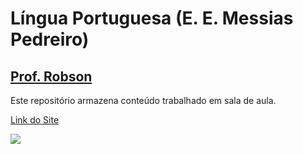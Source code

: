 # Língua Portuguesa (E. E. Messias Pedreiro)
## [Prof. Robson](https://instagram.com/robsonfvilela)

Este repositório armazena conteúdo trabalhado em sala de aula.

[Link do Site](https://robsonfvilela.github.io/eemp2023/)

![](logo-eemp.png)